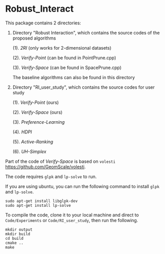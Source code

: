 # Robust_Interact


This package contains 2 directories: 
1. Directory "Robust Interaction", which contains the source codes of the proposed algorithms

	(1). *2RI* (only works for 2-dimensional datasets)
  
	(2). *Verify-Point* (can be found in PointPrune.cpp)
  
	(3). *Verify-Space* (can be found in SpacePrune.cpp)
  
      The baseline algorithms can also be found in this directory

2. Directory "RI_user_study", which contains the source codes for user study

	(1). *Verify-Point* (ours)
  
	(2). *Verify-Space* (ours)
  
	(3). *Preference-Learning*
  
	(4). *HDPI*
  
	(5). *Active-Ranking*
  
	(6). *UH-Simplex*


Part of the code of *Verify-Space* is based on `volesti` https://github.com/GeomScale/volesti.

The code requires `glpk` and `lp-solve` to run.

If you are using ubuntu, you can run the following command to install `glpk` and `lp-solve`.

```
sudo apt-get install libglpk-dev
sudo apt-get install lp-solve
```

To compile the code, clone it to your local machine and direct to `Code/Experiments` or `Code/RI_user_study`, then run the following.

```
mkdir output
mkdir build
cd build
cmake ..
make
```
